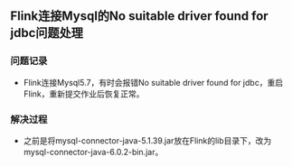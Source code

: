 ## **Flink连接Mysql的No suitable driver found for jdbc问题处理**

### 问题记录

- Flink连接Mysql5.7，有时会报错No suitable driver found for jdbc，重启Flink，重新提交作业后恢复正常。

### 解决过程

- 之前是将mysql-connector-java-5.1.39.jar放在Flink的lib目录下，改为mysql-connector-java-6.0.2-bin.jar。